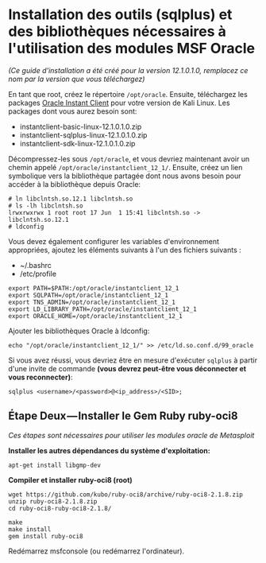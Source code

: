 # Installation des outils (sqlplus) et des bibliothèques nécessaires à l'utilisation des modules MSF Oracle

_(Ce guide d'installation a été créé pour la version 12.1.0.1.0, remplacez ce nom par la version que vous téléchargez)_

En tant que root, créez le répertoire `/opt/oracle`. Ensuite, téléchargez les packages [Oracle Instant Client](http://www.oracle.com/technetwork/database/features/instant-client/index-097480.html) pour votre version de Kali Linux. Les packages dont vous aurez besoin sont:

* instantclient-basic-linux-12.1.0.1.0.zip
* instantclient-sqlplus-linux-12.1.0.1.0.zip
* instantclient-sdk-linux-12.1.0.1.0.zip

Décompressez-les sous `/opt/oracle`, et vous devriez maintenant avoir un chemin appelé `/opt/oracle/instantclient_12_1/`. Ensuite, créez un lien symbolique vers la bibliothèque partagée dont nous avons besoin pour accéder à la bibliothèque depuis Oracle:
```
# ln libclntsh.so.12.1 libclntsh.so
# ls -lh libclntsh.so
lrwxrwxrwx 1 root root 17 Jun  1 15:41 libclntsh.so -> libclntsh.so.12.1
# ldconfig
```
Vous devez également configurer les variables d'environnement appropriées, ajoutez les éléments suivants à l'un des fichiers suivants :

* \~/.bashrc
* /etc/profile
```
export PATH=$PATH:/opt/oracle/instantclient_12_1
export SQLPATH=/opt/oracle/instantclient_12_1
export TNS_ADMIN=/opt/oracle/instantclient_12_1
export LD_LIBRARY_PATH=/opt/oracle/instantclient_12_1
export ORACLE_HOME=/opt/oracle/instantclient_12_1
```
Ajouter les bibliothèques Oracle à ldconfig:
```
echo "/opt/oracle/instantclient_12_1/" >> /etc/ld.so.conf.d/99_oracle
```
Si vous avez réussi, vous devriez être en mesure d'exécuter `sqlplus` à partir d'une invite de commande **(vous devrez peut-être vous déconnecter et vous reconnecter)**:
```
sqlplus <username>/<password>@<ip_address>/<SID>;
```
## **Étape Deux — Installer le Gem Ruby ruby-oci8**

_Ces étapes sont nécessaires pour utiliser les modules oracle de Metasploit_

**Installer les autres dépendances du système d'exploitation:**
```
apt-get install libgmp-dev
```
**Compiler et installer ruby-oci8 (root)**
```
wget https://github.com/kubo/ruby-oci8/archive/ruby-oci8-2.1.8.zip
unzip ruby-oci8-2.1.8.zip
cd ruby-oci8-ruby-oci8-2.1.8/
```

```
make
make install
gem install ruby-oci8
```
Redémarrez msfconsole (ou redémarrez l'ordinateur).
